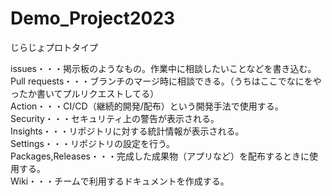 # Demo_Project2023
 じらじょプロトタイプ

issues・・・掲示板のようなもの。作業中に相談したいことなどを書き込む。  
Pull requests・・・ブランチのマージ時に相談できる。（うちはここでなにをやったか書いてプルリクエストしてる）  
Action・・・CI/CD（継続的開発/配布）という開発手法で使用する。  
Security・・・セキュリティ上の警告が表示される。  
Insights・・・リポジトリに対する統計情報が表示される。  
Settings・・・リポジトリの設定を行う。  
Packages,Releases・・・完成した成果物（アプリなど）を配布するときに使用する。  
Wiki・・・チームで利用するドキュメントを作成する。  
